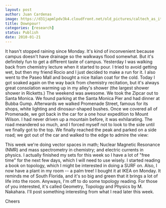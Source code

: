 ```yaml
---
layout: post
author: Juan Cardenas
image: https://d31japmlpdv3k4.cloudfront.net/old_pictures/caltech_as_it_happens/6a0105349b8251970b012876f8b5bc970c.jpg
title: Downpour!
categories: [research]
status: Publish
date: 2010-01-21
---
```



It hasn't stopped raining since Monday. It's kind of inconvenient because campus doesn't have drainage so the walkways flood somewhat. But it's definitely fun to get a different taste of campus. Yesterday I was walking back from chemistry lecture when it started to pour. I tried to avoid getting wet, but then my friend Rocio and I just decided to make a run for it. I also went to the Paseo Mall and bought a nice Italian coat for the cold. Today I got soaked again on the way back from chemistry recitation, but it's always great consolation warming up in my alley's shower (the largest shower shower in Ricketts.)
The weekend was awesome. We took the Zipcar out to Santa Monica. We found parking at the Santa Monica Pier and had dinner at Bubba Gump. Afterwards we walked Promenade Street, famous for its shops, white lighting and dinosaur-shaped bushes. Once we covered all of Promenade, we got back in the car for a one hour expedition to Mount Wilson. I had never driven up a mountain before, it was exhilarating. The road meandered so much, and I forced myself not to look to the side until we finally got to the top. We finally reached the peak and parked on a side road; we got out of the car and walked to the edge to admire the view:

This week we're doing vector spaces in math; Nuclear Magnetic Resonance (NMR) and mass spectrometry in chemistry; and electric currents in physics. I actually finished my sets for this week so I have a lot of "free time" for the next few days, which I will need to use wisely. I started reading a book on topology, which I might be interested in doing a SURF on. Also, I now have a plant in my room -- a palm tree! I bought it at IKEA on Monday. It reminds me of South Florida, and it's so big and green that it brings a lot of life into the room. Anyways, I'm off to do some topology reading. For those of you interested, it's called Geometry, Topology and Physics by M. Nakahara. I'll post something interesting from what I read later this week.

Cheers

